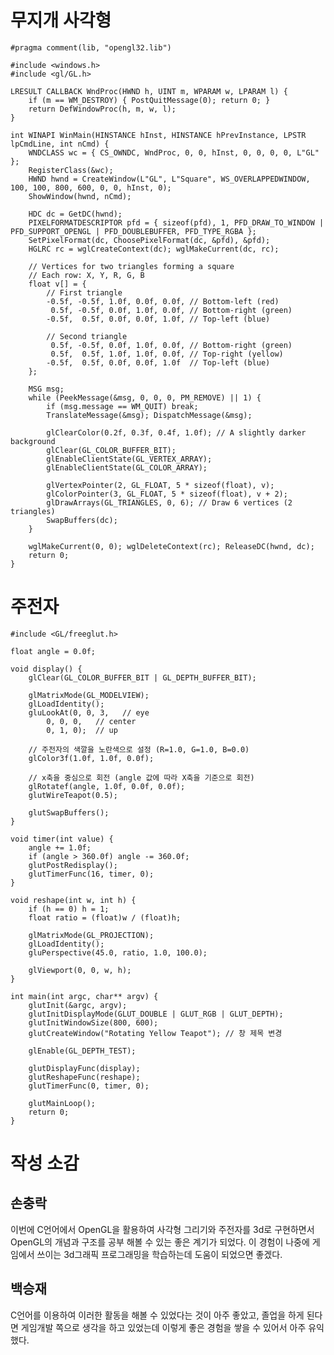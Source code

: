 # 무지개 사각형

    #pragma comment(lib, "opengl32.lib")
    
    #include <windows.h>
    #include <gl/GL.h>
    
    LRESULT CALLBACK WndProc(HWND h, UINT m, WPARAM w, LPARAM l) {
        if (m == WM_DESTROY) { PostQuitMessage(0); return 0; }
        return DefWindowProc(h, m, w, l);
    }
    
    int WINAPI WinMain(HINSTANCE hInst, HINSTANCE hPrevInstance, LPSTR lpCmdLine, int nCmd) {
        WNDCLASS wc = { CS_OWNDC, WndProc, 0, 0, hInst, 0, 0, 0, 0, L"GL" };
        RegisterClass(&wc);
        HWND hwnd = CreateWindow(L"GL", L"Square", WS_OVERLAPPEDWINDOW, 100, 100, 800, 600, 0, 0, hInst, 0);
        ShowWindow(hwnd, nCmd);
    
        HDC dc = GetDC(hwnd);
        PIXELFORMATDESCRIPTOR pfd = { sizeof(pfd), 1, PFD_DRAW_TO_WINDOW | PFD_SUPPORT_OPENGL | PFD_DOUBLEBUFFER, PFD_TYPE_RGBA };
        SetPixelFormat(dc, ChoosePixelFormat(dc, &pfd), &pfd);
        HGLRC rc = wglCreateContext(dc); wglMakeCurrent(dc, rc);
    
        // Vertices for two triangles forming a square
        // Each row: X, Y, R, G, B
        float v[] = {
            // First triangle
            -0.5f, -0.5f, 1.0f, 0.0f, 0.0f, // Bottom-left (red)
             0.5f, -0.5f, 0.0f, 1.0f, 0.0f, // Bottom-right (green)
            -0.5f,  0.5f, 0.0f, 0.0f, 1.0f, // Top-left (blue)
    
            // Second triangle
             0.5f, -0.5f, 0.0f, 1.0f, 0.0f, // Bottom-right (green)
             0.5f,  0.5f, 1.0f, 1.0f, 0.0f, // Top-right (yellow)
            -0.5f,  0.5f, 0.0f, 0.0f, 1.0f  // Top-left (blue)
        };
    
        MSG msg;
        while (PeekMessage(&msg, 0, 0, 0, PM_REMOVE) || 1) {
            if (msg.message == WM_QUIT) break;
            TranslateMessage(&msg); DispatchMessage(&msg);
    
            glClearColor(0.2f, 0.3f, 0.4f, 1.0f); // A slightly darker background
            glClear(GL_COLOR_BUFFER_BIT);
            glEnableClientState(GL_VERTEX_ARRAY);
            glEnableClientState(GL_COLOR_ARRAY);
    
            glVertexPointer(2, GL_FLOAT, 5 * sizeof(float), v);
            glColorPointer(3, GL_FLOAT, 5 * sizeof(float), v + 2);
            glDrawArrays(GL_TRIANGLES, 0, 6); // Draw 6 vertices (2 triangles)
            SwapBuffers(dc);
        }
    
        wglMakeCurrent(0, 0); wglDeleteContext(rc); ReleaseDC(hwnd, dc);
        return 0;
    }
    
    
    





# 주전자


    
    #include <GL/freeglut.h>
    
    float angle = 0.0f;
    
    void display() {
        glClear(GL_COLOR_BUFFER_BIT | GL_DEPTH_BUFFER_BIT);
    
        glMatrixMode(GL_MODELVIEW);
        glLoadIdentity();
        gluLookAt(0, 0, 3,   // eye
            0, 0, 0,   // center
            0, 1, 0);  // up
    
        // 주전자의 색깔을 노란색으로 설정 (R=1.0, G=1.0, B=0.0)
        glColor3f(1.0f, 1.0f, 0.0f); 
    
        // x축을 중심으로 회전 (angle 값에 따라 X축을 기준으로 회전)
        glRotatef(angle, 1.0f, 0.0f, 0.0f); 
        glutWireTeapot(0.5);
    
        glutSwapBuffers();
    }
    
    void timer(int value) {
        angle += 1.0f;
        if (angle > 360.0f) angle -= 360.0f;
        glutPostRedisplay();
        glutTimerFunc(16, timer, 0);
    }
    
    void reshape(int w, int h) {
        if (h == 0) h = 1;
        float ratio = (float)w / (float)h;
    
        glMatrixMode(GL_PROJECTION);
        glLoadIdentity();
        gluPerspective(45.0, ratio, 1.0, 100.0);
    
        glViewport(0, 0, w, h);
    }
    
    int main(int argc, char** argv) {
        glutInit(&argc, argv);
        glutInitDisplayMode(GLUT_DOUBLE | GLUT_RGB | GLUT_DEPTH);
        glutInitWindowSize(800, 600);
        glutCreateWindow("Rotating Yellow Teapot"); // 창 제목 변경
    
        glEnable(GL_DEPTH_TEST);
    
        glutDisplayFunc(display);
        glutReshapeFunc(reshape);
        glutTimerFunc(0, timer, 0);
    
        glutMainLoop();
        return 0;
    }






# 작성 소감 


## 손충락



이번에 C언어에서 OpenGL을 활용하여 사각형 그리기와 주전자를 3d로 구현하면서 OpenGL의 개념과 구조를 공부 해볼 수 있는 좋은 계기가 되었다. 이 경험이 나중에 게임에서 쓰이는 3d그래픽 프로그래밍을 학습하는데 도움이 되었으면  좋겠다.



## 백승재 



C언어를 이용하여 이러한 활동을 해볼 수 있었다는 것이 아주 좋았고, 졸업을 하게 된다면 게임개발 쪽으로 생각을 하고 있었는데 이렇게 좋은 경험을 쌓을 수 있어서 아주 유익했다.
